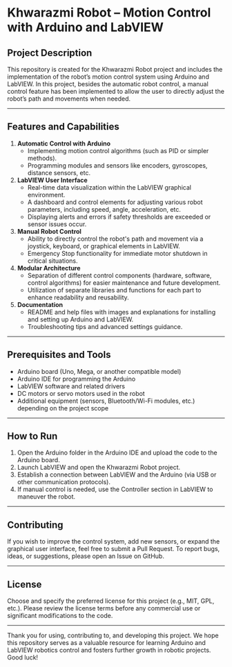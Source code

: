 <!DOCTYPE html>
<body>
  <h1>Khwarazmi Robot – Motion Control with Arduino and LabVIEW</h1>

  <h2>Project Description</h2>
  <p>
    This repository is created for the Khwarazmi Robot project and includes the implementation 
    of the robot’s motion control system using Arduino and LabVIEW. In this project, besides 
    the automatic robot control, a manual control feature has been implemented to allow the 
    user to directly adjust the robot’s path and movements when needed.
  </p>

  <hr>

  <h2>Features and Capabilities</h2>
  <ol>
    <li>
      <strong>Automatic Control with Arduino</strong>
      <ul>
        <li>Implementing motion control algorithms (such as PID or simpler methods).</li>
        <li>Programming modules and sensors like encoders, gyroscopes, distance sensors, etc.</li>
      </ul>
    </li>
    <li>
      <strong>LabVIEW User Interface</strong>
      <ul>
        <li>Real-time data visualization within the LabVIEW graphical environment.</li>
        <li>A dashboard and control elements for adjusting various robot parameters, 
            including speed, angle, acceleration, etc.</li>
        <li>Displaying alerts and errors if safety thresholds are exceeded or sensor issues occur.</li>
      </ul>
    </li>
    <li>
      <strong>Manual Robot Control</strong>
      <ul>
        <li>Ability to directly control the robot's path and movement via a joystick, 
            keyboard, or graphical elements in LabVIEW.</li>
        <li>Emergency Stop functionality for immediate motor shutdown in critical situations.</li>
      </ul>
    </li>
    <li>
      <strong>Modular Architecture</strong>
      <ul>
        <li>Separation of different control components (hardware, software, control algorithms) 
            for easier maintenance and future development.</li>
        <li>Utilization of separate libraries and functions for each part to enhance 
            readability and reusability.</li>
      </ul>
    </li>
    <li>
      <strong>Documentation</strong>
      <ul>
        <li>README and help files with images and explanations for installing and setting 
            up Arduino and LabVIEW.</li>
        <li>Troubleshooting tips and advanced settings guidance.</li>
      </ul>
    </li>
  </ol>

  <hr>

  <h2>Prerequisites and Tools</h2>
  <ul>
    <li>Arduino board (Uno, Mega, or another compatible model)</li>
    <li>Arduino IDE for programming the Arduino</li>
    <li>LabVIEW software and related drivers</li>
    <li>DC motors or servo motors used in the robot</li>
    <li>Additional equipment (sensors, Bluetooth/Wi-Fi modules, etc.) depending on the project scope</li>
  </ul>

  <hr>

  <h2>How to Run</h2>
  <ol>
    <li>Open the Arduino folder in the Arduino IDE and upload the code to the Arduino board.</li>
    <li>Launch LabVIEW and open the Khwarazmi Robot project.</li>
    <li>Establish a connection between LabVIEW and the Arduino (via USB or other communication protocols).</li>
    <li>If manual control is needed, use the Controller section in LabVIEW to maneuver the robot.</li>
  </ol>

  <hr>

  <h2>Contributing</h2>
  <p>
    If you wish to improve the control system, add new sensors, or expand the graphical user interface, 
    feel free to submit a Pull Request. To report bugs, ideas, or suggestions, please open an 
    Issue on GitHub.
  </p>

  <hr>

  <h2>License</h2>
  <p>
    Choose and specify the preferred license for this project (e.g., MIT, GPL, etc.). Please 
    review the license terms before any commercial use or significant modifications to the code.
  </p>

  <hr>

  <p>
    Thank you for using, contributing to, and developing this project. We hope this repository serves 
    as a valuable resource for learning Arduino and LabVIEW robotics control and fosters further growth 
    in robotic projects. Good luck!
  </p>
</body>
</html>
